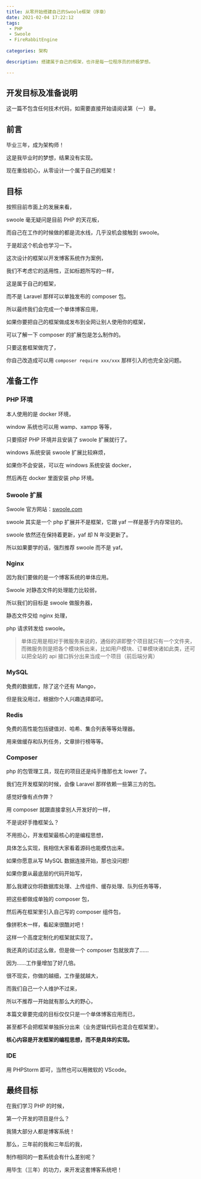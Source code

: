 ```yaml
---
title: 从零开始搭建自己的Swoole框架（序章）
date: 2021-02-04 17:22:12
tags:
 - PHP
 - Swoole
 - FireRabbitEngine
 
categories: 架构

description: 搭建属于自己的框架，也许是每一位程序员的终极梦想。

---
```

## 开发目标及准备说明
这一篇不包含任何技术代码，如需要直接开始请阅读第（一）章。

## 前言
毕业三年，成为架构师！

这是我毕业时的梦想，结果没有实现。

现在重拾初心，从零设计一个属于自己的框架！

## 目标
按照目前市面上的发展来看，

swoole 毫无疑问是目前 PHP 的天花板，

而自己在工作的时候做的都是流水线，几乎没机会接触到 swoole。

于是趁这个机会也学习一下。

这次设计的框架以开发博客系统作为案例，

我们不考虑它的适用性，正如标题所写的一样，

这是属于自己的框架，

而不是 Laravel 那样可以单独发布的 composer 包。

所以最终我们会完成一个单体博客应用，

如果你要把自己的框架做成发布到全网让别人使用你的框架，

可以了解一下 composer 的扩展包是怎么制作的。

只要这套框架做完了，

你自己改造成可以用 `composer require xxx/xxx` 那样引入的也完全没问题。

## 准备工作
### PHP 环境
本人使用的是 docker 环境，

window 系统也可以用 wamp、xampp 等等，

只要搭好 PHP 环境并且安装了 swoole 扩展就行了。

windows 系统安装 swoole 扩展比较麻烦，

如果你不会安装，可以在 windows 系统安装 docker，

然后再在 docker 里面安装 php 环境。

### Swoole 扩展

Swoole 官方网站：[swoole.com](https://swoole.com/)

swoole 其实是一个 php 扩展并不是框架，它跟 yaf 一样是基于内存常驻的。

swoole 依然还在保持着更新，yaf 却 N 年没更新了。

所以如果要学的话，强烈推荐 swoole 而不是 yaf。

### Nginx
因为我们要做的是一个博客系统的单体应用。

Swoole 对静态文件的处理能力比较弱，

所以我们的目标是 swoole 做服务器，

静态文件交给 nginx 处理，

php 请求转发给 swoole。

> 单体应用是相对于微服务来说的，通俗的讲即整个项目就只有一个文件夹，而微服务则是把各个模块拆出来，比如用户模块、订单模块诸如此类，还可以把全站的 api 接口拆分出来当成一个项目（前后端分离）

### MySQL
免费的数据库，除了这个还有 Mango，

但是我没用过，根据你个人兴趣选择即可。

### Redis
免费的高性能包括键值对、哈希、集合列表等等处理器。

用来做缓存和队列任务，文章排行榜等等。

### Composer
php 的包管理工具，现在的项目还是纯手撸那也太 lower 了。

我们在开发框架的时候，会像 Laravel 那样依赖一些第三方的包。

感觉好像有点作弊？

用 composer 就跟直接拿别人开发好的一样，

不是说好手撸框架么？

不用担心，开发框架最核心的是编程思想，

具体怎么实现，我相信大家看着源码也能模仿出来。

如果你愿意从写 MySQL 数据连接开始，那也没问题!

如果你要从最底层的代码开始写，

那么我建议你将数据库处理、上传组件、缓存处理、队列任务等等，

把这些都做成单独的 composer 包，

然后再在框架里引入自己写的 composer 组件包，

像拼积木一样，看起来很酷对吧！

这样一个高度定制化的框架就实现了。

我还真的试过这么做，但是做一个 composer 包就放弃了……

因为……工作量增加了好几倍。

很不现实，你做的越细，工作量就越大，

而我们自己一个人维护不过来，

所以不推荐一开始就有那么大的野心，

本篇文章要完成的目标仅仅只是一个单体博客应用而已，

甚至都不会把框架单独拆分出来（业务逻辑代码也混合在框架里）。

**核心内容是开发框架的编程思想，而不是具体的实现。**

### IDE
用 PHPStorm 即可，当然也可以用微软的 VScode。

## 最终目标
在我们学习 PHP 的时候，

第一个开发的项目是什么？

我猜大部分人都是博客系统！

那么，三年前的我和三年后的我，

制作相同的一套系统会有什么差别呢？

用毕生（三年）的功力，来开发这套博客系统吧！
